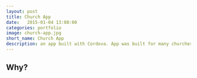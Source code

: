 ```yaml
---
layout: post
title: Church App
date:   2015-01-04 13:08:00
categories: portfolio
image: church-app.jpg
short_name: Church App
description: an app built with Cordova. App was built for many churches to interact with accompanying church software.
---
```


## Why?